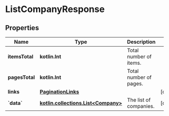 
# ListCompanyResponse

## Properties
Name | Type | Description | Notes
------------ | ------------- | ------------- | -------------
**itemsTotal** | **kotlin.Int** | Total number of items. | 
**pagesTotal** | **kotlin.Int** | Total number of pages. | 
**links** | [**PaginationLinks**](PaginationLinks.md) |  |  [optional]
**&#x60;data&#x60;** | [**kotlin.collections.List&lt;Company&gt;**](Company.md) | The list of companies. |  [optional]



